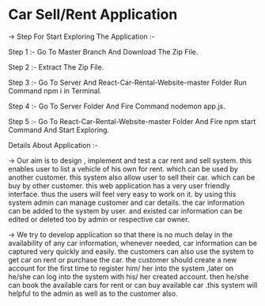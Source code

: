 # Car Sell/Rent Application
-> Step For Start Exploring The Application :-

Step 1 :- Go To Master Branch And Download The Zip File.

Step 2 :- Extract The Zip File.

Step 3 :- Go To Server And React-Car-Rental-Website-master Folder Run Command npm i in Terminal.

Step 4 :- Go To Server Folder And Fire Command nodemon app.js.

Step 5 :- Go To React-Car-Rental-Website-master Folder And Fire npm start Command And Start Exploring.


Details About Application :-

-> Our aim is to design , implement and test a car rent and sell system. this enables user to list a vehicle of his own for rent. which can be used by another 
customer. this system also allow user to sell their car. which can be buy by other customer. this web application has a very user friendly interface. thus the users 
will feel very easy to work on it. by using this system admin can manage customer  and car  details. the car information can be added to the system by  user. and 
existed car information can be edited or deleted too by admin or respective car owner. 

-> We try to develop application so that there is no much delay in the availability of any car information, whenever needed, car information can be captured very 
quickly and easily. the customers can also use the system to get car on rent or purchase the car. the customer should create a new account for the first time to 
register him/ her into the system ,later on he/she can log into the system with his/ her created account. then he/she can book the available cars for rent or can buy 
available car .this system will helpful to the admin as well as to the customer also.
